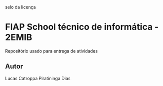 selo da licença
# FIAP School técnico de informática - 2EMIB
Repositório usado para entrega de atividades
## Autor
Lucas Catroppa Piratininga Dias
